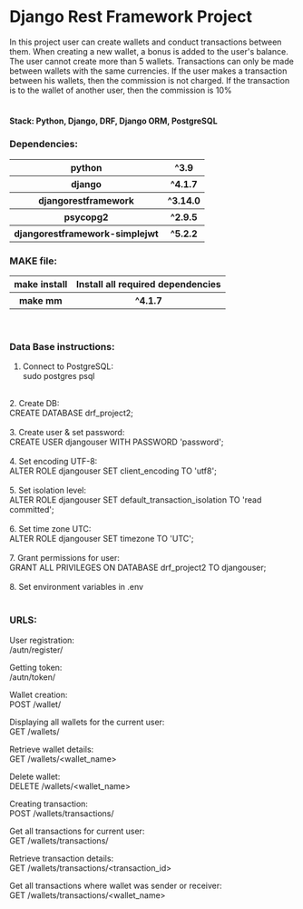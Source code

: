 # Django Rest Framework Project

In this project user can create wallets and conduct transactions between them. 
When creating a new wallet, a bonus is added to the user's balance. 
The user cannot create more than 5 wallets. 
Transactions can only be made between wallets with the same currencies. 
If the user makes a transaction between his wallets, then the commission is not charged. 
If the transaction is to the wallet of another user, then the commission is 10%
<br>
<br>
#### Stack: Python, Django, DRF, Django ORM, PostgreSQL



### Dependencies:


<table>
    <tr>
        <th>python</th>
        <th>^3.9</th>
    </tr>
    <tr>
        <th>django</th>
        <th>^4.1.7</th>
    </tr>
    <tr>
        <th>djangorestframework</th>
        <th>^3.14.0</th>
    </tr>
    <tr>
        <th>psycopg2</th>
        <th>^2.9.5</th>
    </tr>
    <tr>
        <th>djangorestframework-simplejwt</th>
        <th>^5.2.2</th>
    </tr>
</table>

### MAKE file:
<table>
    <tr>
        <th>make install</th>
        <th>Install all required dependencies</th>
    </tr>
    <tr>
        <th>make mm</th>
        <th>^4.1.7</th>
    </tr>
</table>

<br>

### Data Base instructions:
1. Connect to PostgreSQL: <br>
sudo postgres psql <br>
 <br>
2. Create DB:<br>
CREATE DATABASE drf_project2;<br>
 <br>
3. Create user & set password:<br>
CREATE USER djangouser WITH PASSWORD 'password';<br>
 <br>
4. Set encoding UTF-8:<br>
ALTER ROLE djangouser SET client_encoding TO 'utf8';<br>
 <br>
5. Set isolation level: <br>
ALTER ROLE djangouser SET default_transaction_isolation TO 'read committed';<br>
 <br>
6. Set time zone UTC: <br>
ALTER ROLE djangouser SET timezone TO 'UTC';<br>
 <br>
7. Grant permissions for user: <br>
GRANT ALL PRIVILEGES ON DATABASE drf_project2 TO djangouser;<br>
 <br>
8. Set environment variables in .env <br>

<br>


### URLS:

User registration: <br>
/autn/register/

Getting token: <br>
/autn/token/

Wallet creation: <br>
POST /wallet/

Displaying all wallets for the current user: <br>
GET /wallets/

Retrieve wallet details: <br>
GET /wallets/<wallet_name>

Delete wallet: <br>
DELETE /wallets/<wallet_name>

Creating transaction: <br>
POST /wallets/transactions/

Get all transactions for current user: <br>
GET /wallets/transactions/

Retrieve transaction details: <br>
GET /wallets/transactions/<transaction_id>

Get all transactions where wallet was sender or receiver: <br>
GET /wallets/transactions/<wallet_name> 
